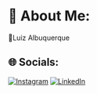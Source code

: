 # 💫 About Me:
🐝Luiz Albuquerque


## 🌐 Socials:
[![Instagram](https://img.shields.io/badge/Instagram-%23E4405F.svg?logo=Instagram&logoColor=white)](https://instagram.com/ziulalb) [![LinkedIn](https://img.shields.io/badge/LinkedIn-%230077B5.svg?logo=linkedin&logoColor=white)](https://linkedin.com/in/ziulalb) 

